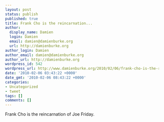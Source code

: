 ```yaml
---
layout: post
status: publish
published: true
title: Frank Cho is the reincarnation...
author:
  display_name: Damien
  login: Damien
  email: damien@damienburke.org
  url: http://damienburke.org
author_login: Damien
author_email: damien@damienburke.org
author_url: http://damienburke.org
wordpress_id: 542
wordpress_url: http://www.damienburke.org/2010/02/06/frank-cho-is-the-reincarnation/
date: '2010-02-06 03:43:22 +0000'
date_gmt: '2010-02-06 08:43:22 +0000'
categories:
- Uncategorized
- tweet
tags: []
comments: []
---
```

<p>Frank Cho is the reincarnation of Joe Friday.</p>
